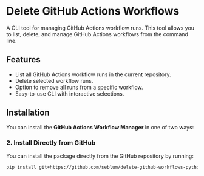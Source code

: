 # Delete GitHub Actions Workflows

A CLI tool for managing GitHub Actions workflow runs. This tool allows you to list, delete, and manage GitHub Actions workflows from the command line.

## Features
- List all GitHub Actions workflow runs in the current repository.
- Delete selected workflow runs.
- Option to remove all runs from a specific workflow.
- Easy-to-use CLI with interactive selections.

## Installation

You can install the **GitHub Actions Workflow Manager** in one of two ways:

### 2. Install Directly from GitHub

You can install the package directly from the GitHub repository by running:

```bash
pip install git+https://github.com/seblum/delete-github-workflows-python.git
```